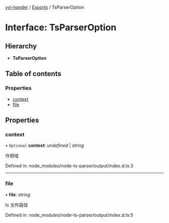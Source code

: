 [yyl-hander](../README.md) / [Exports](../modules.md) / TsParserOption

# Interface: TsParserOption

## Hierarchy

* **TsParserOption**

## Table of contents

### Properties

- [context](tsparseroption.md#context)
- [file](tsparseroption.md#file)

## Properties

### context

• `Optional` **context**: *undefined* \| *string*

作用域

Defined in: node_modules/node-ts-parser/output/index.d.ts:3

___

### file

• **file**: *string*

ts 文件路径

Defined in: node_modules/node-ts-parser/output/index.d.ts:5

